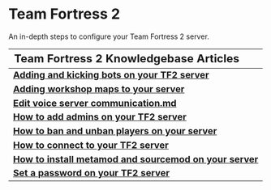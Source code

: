 <style>
.md-typeset h1{
    font-weight: bold;
    color: white;
}
.md-typeset blockquote {
	border-left: 0.2rem solid hsl(22deg 100% 50%);
}
.md-typeset blockquote p strong em{
    color: #FF5F00;
}
thead {
    font-size:  22px;
    text-align: left;
}

tr {
	text-align: left;
}

td {
    text-align: left;
    font-size: 18px

}
</style>

# Team Fortress 2

An in-depth steps to configure your Team Fortress 2 server.

| **Team Fortress 2 Knowledgebase Articles**                                                                |
|-----------------------------------------------------------------------------------------------------------------|
| **[Adding and kicking bots on your TF2 server](Adding_and_kicking_bots_on_your_TF2_server.md)**                                             |
| **[Adding workshop maps to your server](Adding_workshop_maps_to_your_server.md)**                 |
| **[Edit voice server communication.md](Edit_voice_server_communication.md)**                                                             |
| **[How to add admins on your TF2 server](How_to_add_admins_on_your_TF2_server.md)**                                                    |
| **[How to ban and unban players on your server](How_to_ban_and_unban_players_on_your_server.md)**                                          |
| **[How to connect to your TF2 server](How_to_connect_to_your_TF2_server.md)**                                                                                                                |
| **[How to install metamod and sourcemod on your server](How_to_install_metamod_and_sourcemod_on_your_server.md)**                                                                                                             |
| **[Set a password on your TF2 server](Set_a_password_on_your_TF2_server.md)**                                       |